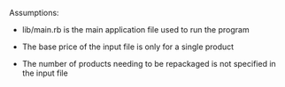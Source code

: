 Assumptions:

- lib/main.rb is the main application file used to run the program

- The base price of the input file is only for a single product
- The number of products needing to be repackaged is not specified in the input file